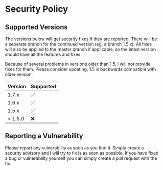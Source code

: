 # Security Policy

## Supported Versions

The versions below will get security fixes if they are reported.
There will be a seperate branch for the continued version (eg. a branch 1.5.x).
All fixes will also be applied to the master branch if applicable, so the latest version should have all the features and fixes.

Because of several problems in versions older than 1.5, I will not provide fixes for them.
Please consider updating, 1.5 is backwards compatible with older version.

| Version | Supported          |
| ------- | ------------------ |
| 1.7.x   | :white_check_mark: |
| 1.6.x   | :white_check_mark: |
| 1.5.x   | :white_check_mark: |
| < 1.5.0 | :x:                |

## Reporting a Vulnerability

Please report any vulnerabliliy as soon as you find it.
Simply create a security advisory and I will try to fix is as soon as possible.
If you have fixed a bug or vulnerability yourself you can simply create a pull request with the fix.
